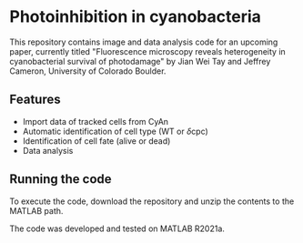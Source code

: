 # Photoinhibition in cyanobacteria

This repository contains image and data analysis code for an upcoming paper, currently titled "Fluorescence microscopy reveals heterogeneity in cyanobacterial survival of photodamage" by Jian Wei Tay and Jeffrey Cameron, University of Colorado Boulder.

## Features

* Import data of tracked cells from CyAn
* Automatic identification of cell type (WT or $\delta$cpc)
* Identification of cell fate (alive or dead)
* Data analysis

## Running the code

To execute the code, download the repository and unzip the contents to the MATLAB path.

The code was developed and tested on MATLAB R2021a.